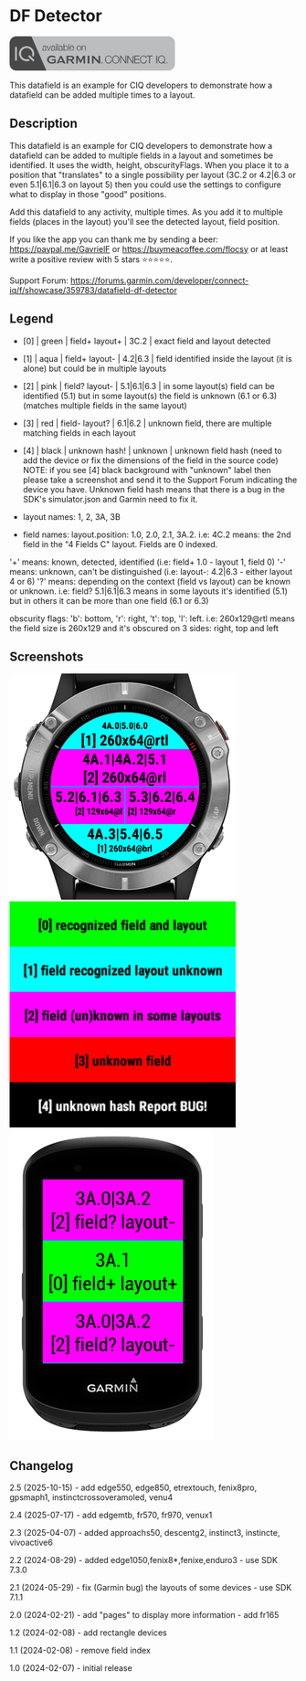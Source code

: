 # DF Detector

<a href="https://apps.garmin.com/en-US/apps/1535a238-cbac-463b-bde2-373403502a6f"><img src="images/available-connect-iq-badge.svg" height="60" alt="Download from Garmin Connect IQ"></a>

This datafield is an example for CIQ developers to demonstrate how a datafield can be added multiple times to a layout.

## Description

This datafield is an example for CIQ developers to demonstrate how a datafield can be added to multiple fields in a layout and sometimes be identified. It uses the width, height, obscurityFlags. When you place it to a position that "translates" to a single possibility per layout (3C.2 or 4.2|6.3 or even 5.1|6.1|6.3 on layout 5) then you could use the settings to configure what to display in those "good" positions.

Add this datafield to any activity, multiple times. As you add it to multiple fields (places in the layout) you'll see the detected layout, field position.

If you like the app you can thank me by sending a beer: https://paypal.me/GavrielF or https://buymeacoffee.com/flocsy or at least write a positive review with 5 stars ⭐⭐⭐⭐⭐.

Support Forum: https://forums.garmin.com/developer/connect-iq/f/showcase/359783/datafield-df-detector

## Legend

- [0] | green | field+ layout+ | 3C.2        | exact field and layout detected
- [1] | aqua  | field+ layout- | 4.2|6.3     | field identified inside the layout (it is alone) but could be in multiple layouts
- [2] | pink  | field? layout- | 5.1|6.1|6.3 | in some layout(s) field can be identified (5.1) but in some layout(s) the field is unknown (6.1 or 6.3) (matches multiple fields in the same layout)
- [3] | red   | field- layout? | 6.1|6.2     | unknown field, there are multiple matching fields in each layout
- [4] | black | unknown hash!  | unknown     | unknown field hash (need to add the device or fix the dimensions of the field in the source code)
    NOTE: if you see [4] black background with "unknown" label then please take a screenshot and send it to the Support Forum indicating the device you have.
    Unknown field hash means that there is a bug in the SDK's simulator.json and Garmin need to fix it.

- layout names: 1, 2, 3A, 3B
- field names: layout.position: 1.0, 2.0, 2.1, 3A.2. i.e: 4C.2 means: the 2nd field in the "4 Fields C" layout. Fields are 0 indexed.

'+' means: known, detected, identified (i.e: field+ 1.0 - layout 1, field 0)
'-' means: unknown, can't be distinguished (i.e: layout-: 4.2|6.3 - either layout 4 or 6)
'?' means: depending on the context (field vs layout) can be known or unknown.
        i.e: field? 5.1|6.1|6.3 means in some layouts it's identified (5.1) but in others it can be more than one field (6.1 or 6.3)

obscurity flags: 'b': bottom, 'r': right, 't': top, 'l': left. i.e: 260x129@rtl means the field size is 260x129 and it's obscured on 3 sides: right, top and left

## Screenshots

<img src="images/f6-5-with-watch-animated.png" height="396">
<img src="images/f6-legend-long-line.png" height="396">
<img src="images/edge530-3A-with-device.png" height="544">

## Changelog

2.5 (2025-10-15)
    - add edge550, edge850, etrextouch, fenix8pro, gpsmaph1, instinctcrossoveramoled, venu4

2.4 (2025-07-17)
    - add edgemtb, fr570, fr970, venux1

2.3 (2025-04-07)
    - added approachs50, descentg2, instinct3, instincte, vivoactive6

2.2 (2024-08-29)
    - added edge1050,fenix8*,fenixe,enduro3
    - use SDK 7.3.0

2.1 (2024-05-29)
    - fix (Garmin bug) the layouts of some devices
    - use SDK 7.1.1

2.0 (2024-02-21)
    - add "pages" to display more information 
    - add fr165

1.2 (2024-02-08)
    - add rectangle devices

1.1 (2024-02-08)
    - remove field index

1.0 (2024-02-07)
    - initial release
